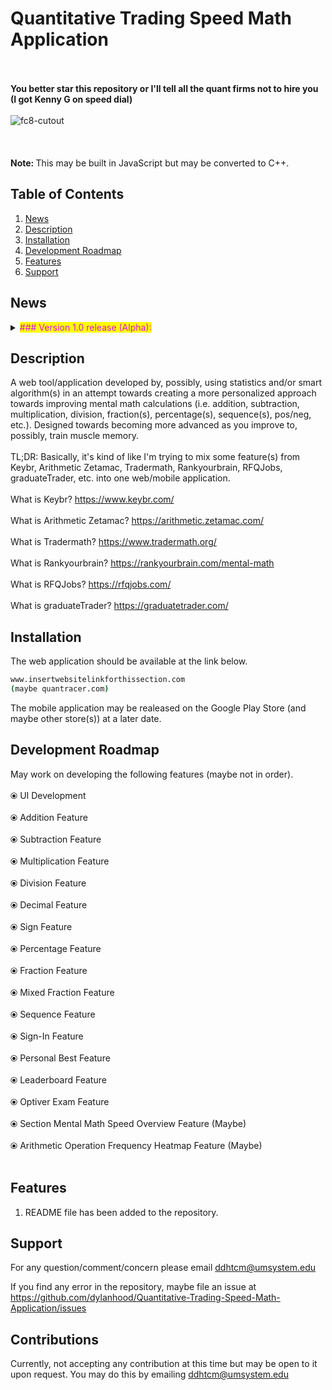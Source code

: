 # Quantitative Trading Speed Math Application
<br></br>
<b> You better star this repository or I'll tell all the quant firms not to hire you (I got Kenny G on speed dial)</b>
<br></br>
![fc8-cutout](https://user-images.githubusercontent.com/66035537/210859954-07cc5d71-f02c-486c-ad8d-00139ffd901b.png)
<br></br>
<br></br>
<b>Note: </b> This may be built in JavaScript but may be converted to C++.</br>

## Table of Contents
1. [News](#news)
2. [Description](#description)
3. [Installation](#installation)
4. [Development Roadmap](#development-roadmap)
5. [Features](#features)
6. [Support](#support)

## News

<details><summary><mark><font color=darkened>### Version 1.0 release (Alpha):</font></mark></summary>
  <div>&emsp;</div>
&emsp; • This version may be actively and/or inactively in progress.
<br><br>

<b>WARNING:</b> This is not an official Quantitative Trading Speed Math Application release. Use at your own risk.
<br></br>
This is an early-access view into the development of the web/mobile application, currently, titled "Quantitative Trading Speed Math Application".
</details>

## Description

A web tool/application developed by, possibly, using statistics and/or smart algorithm(s) in an attempt towards creating a more personalized approach towards improving mental math calculations (i.e. addition, subtraction, multiplication, division, fraction(s), percentage(s), sequence(s), pos/neg, etc.). Designed towards becoming more advanced as you improve to, possibly, train muscle memory.
<br></br>
TL;DR: Basically, it's kind of like I'm trying to mix some feature(s) from Keybr, Arithmetic Zetamac, Tradermath, Rankyourbrain, RFQJobs, graduateTrader, etc. into one web/mobile application.
<br></br>
What is Keybr? https://www.keybr.com/
<br></br>
What is Arithmetic Zetamac? https://arithmetic.zetamac.com/
<br></br>
What is Tradermath? https://www.tradermath.org/
<br></br>
What is Rankyourbrain? https://rankyourbrain.com/mental-math
<br></br>
What is RFQJobs? https://rfqjobs.com/
<br></br>
What is graduateTrader? https://graduatetrader.com/


## Installation

The web application should be available at the link below.

``` bash
www.insertwebsitelinkforthissection.com
(maybe quantracer.com)
```

The mobile application may be realeased on the Google Play Store (and maybe other store(s)) at a later date.

## Development Roadmap

May work on developing the following features (maybe not in order).
<br></br>
⦿ UI Development
<br></br>
⦿ Addition Feature
<br></br>
⦿ Subtraction Feature
<br></br>
⦿ Multiplication Feature
<br></br>
⦿ Division Feature
<br></br>
⦿ Decimal Feature
<br></br>
⦿ Sign Feature
<br></br>
⦿ Percentage Feature
<br></br>
⦿ Fraction Feature
<br></br>
⦿ Mixed Fraction Feature
<br></br>
⦿ Sequence Feature
<br></br>
⦿ Sign-In Feature
<br></br>
⦿ Personal Best Feature
<br></br>
⦿ Leaderboard Feature
<br></br>
⦿ Optiver Exam Feature
<br></br>
⦿ Section Mental Math Speed Overview Feature (Maybe)
<br></br>
⦿ Arithmetic Operation Frequency Heatmap Feature (Maybe)
<br></br>





## Features

1. README file has been added to the repository.


## Support

For any question/comment/concern please email <ddhtcm@umsystem.edu>

If you find any error in the repository, maybe file an issue at <https://github.com/dylanhood/Quantitative-Trading-Speed-Math-Application/issues>

## Contributions

Currently, not accepting any contribution at this time but may be open to it upon request. You may do this by emailing <ddhtcm@umsystem.edu>

